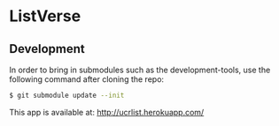 # ListVerse

Development 
-----------
In order to bring in submodules such as the development-tools, 
use the following command after cloning the repo:
```sh
$ git submodule update --init
```

This app is available at:
  http://ucrlist.herokuapp.com/
